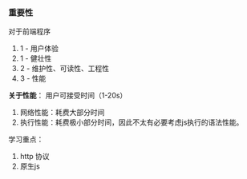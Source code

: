 ### 重要性

对于前端程序

1. 1 - 用户体验
2. 1 - 健壮性
3. 2 - 维护性、可读性、工程性
4. 3 - 性能

**关于性能**： 用户可接受时间（1-20s）

1. 网络性能：耗费大部分时间
2. 执行性能：耗费极小部分时间，因此不太有必要考虑js执行的语法性能。


学习重点：
1. http 协议
2. 原生js











